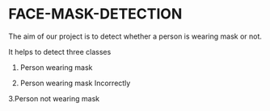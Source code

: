 # FACE-MASK-DETECTION
The aim of our project is to detect whether a person is wearing mask or not.

It helps to detect three classes

1. Person wearing mask

2. Person wearing mask Incorrectly

3.Person not wearing mask

